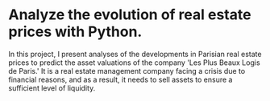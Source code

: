 # Analyze the evolution of real estate prices with Python.
In this project, I present analyses of the developments in Parisian real estate prices to predict the asset valuations of the company 'Les Plus Beaux Logis de Paris.'
It is a real estate management company facing a crisis due to financial reasons, and as a result, it needs to sell assets to ensure a sufficient level of liquidity.
